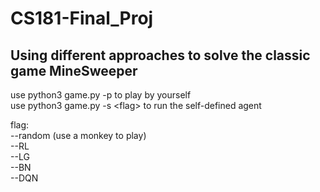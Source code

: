 # CS181-Final_Proj
## Using different approaches to solve the classic game MineSweeper

use python3 game.py -p to play by yourself  
use python3 game.py -s \<flag\> to run the self-defined agent  
  
flag:  
	--random (use a monkey to play)  
	--RL  
	--LG  
	--BN  
	--DQN  

